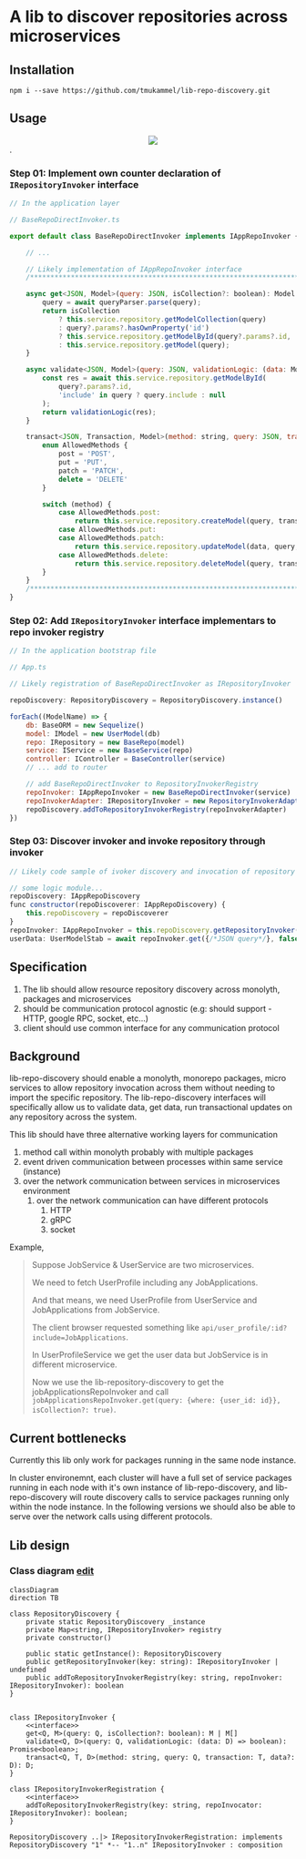 # A lib to discover repositories across microservices

## Installation

```
npm i --save https://github.com/tmukammel/lib-repo-discovery.git
```

## Usage

<div style="text-align:center"><img src="impl-repo-discovery.jpg" /></div>.

### Step 01: Implement own counter declaration of `IRepositoryInvoker` interface

```js
// In the application layer

// BaseRepoDirectInvoker.ts

export default class BaseRepoDirectInvoker implements IAppRepoInvoker {

    // ...

    // Likely implementation of IAppRepoInvoker interface
    /************************************************************************************************/

    async get<JSON, Model>(query: JSON, isCollection?: boolean): Model | Model[] {
        query = await queryParser.parse(query);
        return isCollection
            ? this.service.repository.getModelCollection(query)
            : query?.params?.hasOwnProperty('id')
            ? this.service.repository.getModelById(query?.params?.id, 'include' in query ? query.include : null)
            : this.service.repository.getModel(query);
    }

    async validate<JSON, Model>(query: JSON, validationLogic: (data: Model) => boolean): Promise<boolean> {
        const res = await this.service.repository.getModelById(
            query?.params?.id,
            'include' in query ? query.include : null
        );
        return validationLogic(res);
    }

    transact<JSON, Transaction, Model>(method: string, query: JSON, transaction: Transaction, data?: Model): Model {
        enum AllowedMethods {
            post = 'POST',
            put = 'PUT',
            patch = 'PATCH',
            delete = 'DELETE'
        }

        switch (method) {
            case AllowedMethods.post:
                return this.service.repository.createModel(query, transaction);
            case AllowedMethods.put:
            case AllowedMethods.patch:
                return this.service.repository.updateModel(data, query, transaction);
            case AllowedMethods.delete:
                return this.service.repository.deleteModel(query, transaction);
        }
    }
    /************************************************************************************************/
}
```

### Step 02: Add `IRepositoryInvoker` interface implementars to repo invoker registry

```js
// In the application bootstrap file

// App.ts

// Likely registration of BaseRepoDirectInvoker as IRepositoryInvoker

repoDiscovery: RepositoryDiscovery = RepositoryDiscovery.instance()

forEach((ModelName) => {
    db: BaseORM = new Sequelize()
    model: IModel = new UserModel(db)
    repo: IRepository = new BaseRepo(model)
    service: IService = new BaseService(repo)
    controller: IController = BaseController(service)
    // ... add to router

    // add BaseRepoDirectInvoker to RepositoryInvokerRegistry
    repoInvoker: IAppRepoInvoker = new BaseRepoDirectInvoker(service)
    repoInvokerAdapter: IRepositoryInvoker = new RepositoryInvokerAdapter(repoInvoker)
    repoDiscovery.addToRepositoryInvokerRegistry(repoInvokerAdapter)
})
```

### Step 03: Discover invoker and invoke repository through invoker

```js
// Likely code sample of ivoker discovery and invocation of repository

// some logic module...
repoDiscovery: IAppRepoDiscovery
func constructor(repoDiscoverer: IAppRepoDiscovery) {
    this.repoDiscovery = repoDiscoverer
}
repoInvoker: IAppRepoInvoker = this.repoDiscovery.getRepositoryInvoker("Users")
userData: UserModelStab = await repoInvoker.get({/*JSON query*/}, false)
```

## Specification

1. The lib should allow resource repository discovery across monolyth, packages and microservices
2. should be communication protocol agnostic (e.g: should support - HTTP, google RPC, socket, etc...)
3. client should use common interface for any communication protocol

## Background

lib-repo-discovery should enable a monolyth, monorepo packages, micro services to allow repository invocation across them without needing to import the specific repository. The lib-repo-discovery interfaces will specifically allow us to validate data, get data, run transactional updates on any repository across the system.

This lib should have three alternative working layers for communication

1. method call within monolyth probably with multiple packages
2. event driven communication between processes within same service (instance)
3. over the network communication between services in microservices environment
   1. over the network communication can have different protocols
      1. HTTP
      2. gRPC
      3. socket


Example,
> Suppose JobService & UserService are two microservices.
> 
> We need to fetch UserProfile including any JobApplications.
> 
> And that means, we need UserProfile from UserService and JobApplications from JobService.
> 
>  The client browser requested something like `api/user_profile/:id?include=JobApplications`. 
> 
> In UserProfileService we get the user data but JobService is in different microservice.
> 
> Now we use the lib-repository-discovery to get the jobApplicationsRepoInvoker and call `jobApplicationsRepoInvoker.get(query: {where: {user_id: id}}, isCollection?: true)`.

## Current bottlenecks

Currently this lib only work for packages running in the same node instance.

In cluster environemnt, each cluster will have a full set of service packages running in each node with it's own instance of lib-repo-discovery, and lib-repo-discovery will route discovery calls to service packages running only within the node instance. In the following versions we should also be able to serve over the network calls using different protocols.

## Lib design

### Class diagram [edit](https://mermaid.live/edit#pako:eNqdVF1vmzAU_SuWn5KJoFAIKW5GpS17iLRIW5enjmlyjUOsgs2MiUbT_PddPvKlsE5aJBSufe45595rs8NMxRwTzFJaFHNBE02zSMZCc2aEkmj1IZKRbHbRA89VIYzS1VwUTG25rtAukgh-uRZbajgqDDWC9SJ_Cgm7knEgNAf8kuazwmghEwstTlkLuVXPXIdI80TAfnWpwhRQ6ZIBdDCs_TWb5VMK0p2DhJtFpzcYkj5DF1kAv1IfPPOKoNYdUFzbQ6-olDFfC8njCzYaxyt1BX_oajnntaDCXHWAPg0QflIq5RSq3NelHobRY6ebxWwmpOF6TRkPw3YJypt9tdAyHPwqoXSCIBDFR5Wm7Zjvjyqgt4S6lt9_tJlbmooYel6nz8_Tuw1I_qwSwQgaQEQJmg_R-_CM7YtWmSj4rFsJ71peo6ksKGtsrRrqjJuNik-NOUkdsKBFanAtdF8rwXPXteVvTema3hh9o0H_MzFGAfr2zA7u-u6Dbb-G_zBMkMjylGdcmqKfJMJOhNG70ah-s20JQc_BIHBjsmYRSLGFM64zKmK49k1HImw2IBJhAq9wnmmZmgiDdYDS0qhvlWSYwIXjFtaqTDaYrGlaQFTm9dnoPhvH1ZzKR6WyQ0oL-hTXlo4Y3oTL7uNT_zV5mOzwb0xGru_a3sQLxm7g3jjT8Xhi4QoT59a33Ukw9saB43qB4033Fn5ptBx7Mgn8wPennuv5wY3r7_8AL-O0Yg)

```mermaid
classDiagram
direction TB

class RepositoryDiscovery {
    private static RepositoryDiscovery _instance
	private Map<string, IRepositoryInvoker> registry
    private constructor()

    public static getInstance(): RepositoryDiscovery
    public getRepositoryInvoker(key: string): IRepositoryInvoker | undefined
    public addToRepositoryInvokerRegistry(key: string, repoInvoker: IRepositoryInvoker): boolean
}


class IRepositoryInvoker {
    <<interface>>
    get<Q, M>(query: Q, isCollection?: boolean): M | M[]
    validate<Q, D>(query: Q, validationLogic: (data: D) => boolean): Promise<boolean>;
    transact<Q, T, D>(method: string, query: Q, transaction: T, data?: D): D;
}

class IRepositoryInvokerRegistration {
    <<interface>>
    addToRepositoryInvokerRegistry(key: string, repoInvocator: IRepositoryInvoker): boolean;
}

RepositoryDiscovery ..|> IRepositoryInvokerRegistration: implements
RepositoryDiscovery "1" *-- "1..n" IRepositoryInvoker : composition
```
